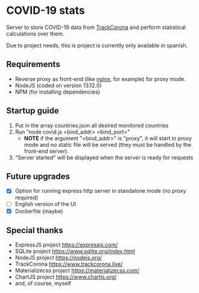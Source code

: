 # COVID-19 stats
Server to store COVID-19 data from [TrackCorona](https://www.trackcorona.live/) and perform
statistical calculations over them.

Due to project needs, this is project is currently only available in spanish.

## Requirements
* Reverse proxy as front-end (like [nginx](https://nginx.org/), for example) for proxy mode.
* NodeJS (coded on version 13.12.0)
* NPM (for installing dependencies)

## Startup guide
1. Put in the array countries.json all desired monitored countries
2. Run "node covid.js <bind_addr> <bind_port>"
    * **NOTE** if the argument "<bind_addr>" is "proxy", it will start in proxy mode and no static file will be served (they must be handled by the front-end server).
3. "Server started" will be displayed when the server is ready for requests

## Future upgrades
- [x] Option for running express http server in standalone mode (no proxy required)
- [ ] English version of the UI
- [x] Dockerfile (maybe)

## Special thanks
* ExpressJS project https://expressjs.com/
* SQLite project https://www.sqlite.org/index.html
* NodeJS project https://nodejs.org/
* TrackCorona https://www.trackcorona.live/
* Materializecss project https://materializecss.com/
* ChartJS project https://www.chartjs.org/
* and, of course, myself
